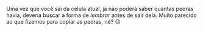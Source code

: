 Uma vez que você sai da célula atual, já não poderá saber quantas pedras havia, deveria buscar a forma de _lembrar_ antes de sair dela. Muito parecido ao que fizemos para copiar as pedras, né? :wink: